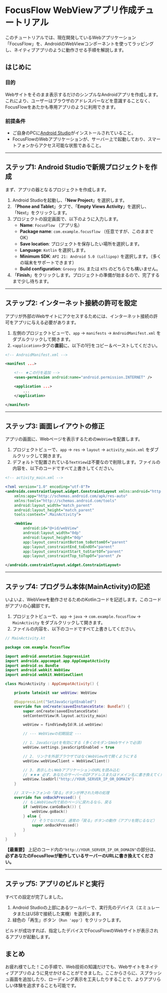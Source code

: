 # FocusFlow WebViewアプリ作成チュートリアル

このチュートリアルでは、現在開発しているWebアプリケーション「FocusFlow」を、AndroidのWebViewコンポーネントを使ってラッピングし、ネイティブアプリのように動作させる手順を解説します。

## はじめに

### 目的
Webサイトをそのまま表示するだけのシンプルなAndroidアプリを作成します。これにより、ユーザーはブラウザのアドレスバーなどを意識することなく、FocusFlowをあたかも専用アプリのように利用できます。

### 前提条件
*   ご自身のPCに[Android Studio](https://developer.android.com/studio)がインストールされていること。
*   FocusFlowのWebアプリケーションが、サーバー上で起動しており、スマートフォンからアクセス可能な状態であること。

---

## ステップ1: Android Studioで新規プロジェクトを作成

まず、アプリの器となるプロジェクトを作成します。

1.  Android Studioを起動し、「**New Project**」を選択します。
2.  「**Phone and Tablet**」タブで、「**Empty Views Activity**」を選択し、「Next」をクリックします。
3.  プロジェクトの設定画面で、以下のように入力します。
    *   **Name**: `FocusFlow` （アプリ名）
    *   **Package name**: `com.example.focusflow` （任意ですが、このままでOK）
    *   **Save location**: プロジェクトを保存したい場所を選択します。
    *   **Language**: `Kotlin` を選択します。
    *   **Minimum SDK**: `API 21: Android 5.0 (Lollipop)` を選択します。（多くの端末をサポートできます）
    *   **Build configuration**: `Groovy DSL` または `KTS` のどちらでも構いません。
4.  「**Finish**」をクリックします。プロジェクトの準備が始まるので、完了するまで少し待ちます。

---

## ステップ2: インターネット接続の許可を設定

アプリが外部のWebサイトにアクセスするためには、インターネット接続の許可をアプリに与える必要があります。

1.  左側のプロジェクトビューで、`app` -> `manifests` -> `AndroidManifest.xml` をダブルクリックして開きます。
2.  `<application>`タグの**直前**に、以下の1行をコピー＆ペーストしてください。

```xml
<!-- AndroidManifest.xml -->

<manifest ...>

    <!-- ★この行を追加 -->
    <uses-permission android:name="android.permission.INTERNET" />

    <application ...>
        ...
    </application>

</manifest>
```

---

## ステップ3: 画面レイアウトの修正

アプリの画面に、Webページを表示するための`WebView`を配置します。

1.  プロジェクトビューで、`app` -> `res` -> `layout` -> `activity_main.xml` をダブルクリックして開きます。
2.  デフォルトで配置されている`TextView`は不要なので削除します。ファイルの内容を、以下のコードですべて上書きしてください。

```xml
<!-- activity_main.xml -->

<?xml version="1.0" encoding="utf-8"?>
<androidx.constraintlayout.widget.ConstraintLayout xmlns:android="http://schemas.android.com/apk/res/android"
    xmlns:app="http://schemas.android.com/apk/res-auto"
    xmlns:tools="http://schemas.android.com/tools"
    android:layout_width="match_parent"
    android:layout_height="match_parent"
    tools:context=".MainActivity">

    <WebView
        android:id="@+id/webView"
        android:layout_width="0dp"
        android:layout_height="0dp"
        app:layout_constraintBottom_toBottomOf="parent"
        app:layout_constraintEnd_toEndOf="parent"
        app:layout_constraintStart_toStartOf="parent"
        app:layout_constraintTop_toTopOf="parent" />

</androidx.constraintlayout.widget.ConstraintLayout>
```

---

## ステップ4: プログラム本体(MainActivity)の記述

いよいよ、WebViewを動作させるためのKotlinコードを記述します。このコードがアプリの心臓部です。

1.  プロジェクトビューで、`app` -> `java` -> `com.example.focusflow` -> `MainActivity` をダブルクリックして開きます。
2.  ファイルの内容を、以下のコードですべて上書きしてください。

```kotlin
// MainActivity.kt

package com.example.focusflow

import android.annotation.SuppressLint
import androidx.appcompat.app.AppCompatActivity
import android.os.Bundle
import android.webkit.WebView
import android.webkit.WebViewClient

class MainActivity : AppCompatActivity() {

    private lateinit var webView: WebView

    @SuppressLint("SetJavaScriptEnabled")
    override fun onCreate(savedInstanceState: Bundle?) {
        super.onCreate(savedInstanceState)
        setContentView(R.layout.activity_main)

        webView = findViewById(R.id.webView)

        // --- WebViewの初期設定 ---

        // 1. JavaScriptを有効にする (多くのモダンなWebサイトで必須)
        webView.settings.javaScriptEnabled = true

        // 2. リンクを外部ブラウザではなくWebView内で開くようにする
        webView.webViewClient = WebViewClient()

        // 3. 表示したいWebアプリケーションのURLを読み込む
        // ★★★ 必ず、あなたのサーバーのIPアドレスまたはドメイン名に書き換えてください ★★★
        webView.loadUrl("http://YOUR_SERVER_IP_OR_DOMAIN")
    }

    // スマートフォンの「戻る」ボタンが押された時の処理
    override fun onBackPressed() {
        // もしWebView内で前のページに戻れるなら、戻る
        if (webView.canGoBack()) {
            webView.goBack()
        } else {
            // そうでなければ、通常の「戻る」ボタンの動作（アプリを閉じるなど）
            super.onBackPressed()
        }
    }
}

```

**【最重要】**
上記のコード内の`"http://YOUR_SERVER_IP_OR_DOMAIN"`の部分は、**必ずあなたのFocusFlowが動作しているサーバーのURLに書き換えてください。**

---

## ステップ5: アプリのビルドと実行

すべての設定が完了しました。

1.  Android Studioの上部にあるツールバーで、実行先のデバイス（エミュレータまたはUSBで接続した実機）を選択します。
2.  緑色の「再生」ボタン（`Run 'app'`）をクリックします。

ビルドが成功すれば、指定したデバイスでFocusFlowのWebサイトが表示されるアプリが起動します。

## まとめ

お疲れ様でした！この手順で、Web技術の知識だけでも、Webサイトをネイティブアプリのように見せかけることができました。ここからさらに、スプラッシュ画面を追加したり、ローディング表示を工夫したりすることで、よりアプリらしい体験を追求することも可能です。
